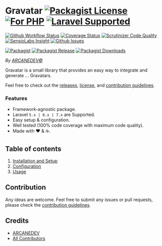 # Gravatar [![Packagist License][badge_license]](LICENSE.md) [![For PHP][badge_php]][link-github-repo] [![Laravel Supported][badge_laravel]][link-github-repo]

[![Github Workflow Status][badge_build]][link-github-status]
[![Coverage Status][badge_coverage]][link-scrutinizer]
[![Scrutinizer Code Quality][badge_quality]][link-scrutinizer]
[![SensioLabs Insight][badge_insight]][link-insight]
[![Github Issues][badge_issues]][link-github-issues]

[![Packagist][badge_package]][link-packagist]
[![Packagist Release][badge_release]][link-packagist]
[![Packagist Downloads][badge_downloads]][link-packagist]

*By [ARCANEDEV&copy;](http://www.arcanedev.net/)*

Gravatar is a small library that provides an easy way to integrate and generate &hellip; Gravatars.

Feel free to check out the [releases](https://github.com/ARCANEDEV/Gravatar/releases), [license](LICENSE.md), and [contribution guidelines](CONTRIBUTING.md).

### Features

  * Framework-agnostic package.
  * Laravel `5.x | 6.x | 7.x` are Supported.
  * Easy setup & configuration.
  * Well tested (100% code coverage with maximum code quality).
  * Made with :heart: &amp; :coffee:.

## Table of contents

1. [Installation and Setup](_docs/1-Installation-and-Setup.md)
2. [Configuration](_docs/2-Configuration.md)
3. [Usage](_docs/3-Usage.md)

## Contribution

Any ideas are welcome. Feel free to submit any issues or pull requests, please check the [contribution guidelines](CONTRIBUTING.md).

## Credits

- [ARCANEDEV][link-author]
- [All Contributors][link-contributors]

[badge_license]:   http://img.shields.io/packagist/l/arcanedev/gravatar.svg?style=flat-square
[badge_php]:       https://img.shields.io/badge/PHP-Framework%20agnostic-4F5B93.svg?style=flat-square
[badge_build]:     https://img.shields.io/github/workflow/status/ARCANEDEV/Gravatar/run-tests?style=flat-square
[badge_coverage]:  https://img.shields.io/scrutinizer/coverage/g/ARCANEDEV/Gravatar.svg?style=flat-square
[badge_quality]:   https://img.shields.io/scrutinizer/g/ARCANEDEV/Gravatar.svg?style=flat-square
[badge_insight]:   https://img.shields.io/sensiolabs/i/b295ae87-bc10-4a43-9ca4-fbeab5c7fcda.svg?style=flat-square
[badge_issues]:    http://img.shields.io/github/issues/ARCANEDEV/Gravatar.svg?style=flat-square
[badge_package]:   https://img.shields.io/badge/package-arcanedev/gravatar-blue.svg?style=flat-square
[badge_laravel]:   https://img.shields.io/badge/Laravel%20Supported-5.x%20to%207.x-orange.svg?style=flat-square
[badge_release]:   https://img.shields.io/packagist/v/arcanedev/gravatar.svg?style=flat-square
[badge_downloads]: https://img.shields.io/packagist/dt/arcanedev/gravatar.svg?style=flat-square

[link-author]:        https://github.com/arcanedev-maroc
[link-github-repo]:   https://github.com/ARCANEDEV/Gravatar
[link-github-status]: https://github.com/ARCANEDEV/Gravatar/actions
[link-github-issues]: https://github.com/ARCANEDEV/Gravatar/issues
[link-contributors]:  https://github.com/ARCANEDEV/Gravatar/graphs/contributors
[link-packagist]:     https://packagist.org/packages/arcanedev/gravatar
[link-scrutinizer]:   https://scrutinizer-ci.com/g/ARCANEDEV/Gravatar/?branch=master
[link-insight]:       https://insight.sensiolabs.com/projects/b295ae87-bc10-4a43-9ca4-fbeab5c7fcda
